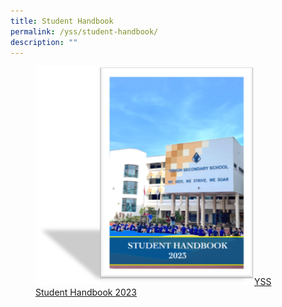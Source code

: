 ```yaml
---
title: Student Handbook
permalink: /yss/student-handbook/
description: ""
---
```

<figure><a href="/files/YSS/School%20Handbook%202023_FINAL.pdf">
<img src="/images/YSS/SchoolHandbook.png" style="width:350px;" align="center;">YSS Student Handbook 2023</a></figure>